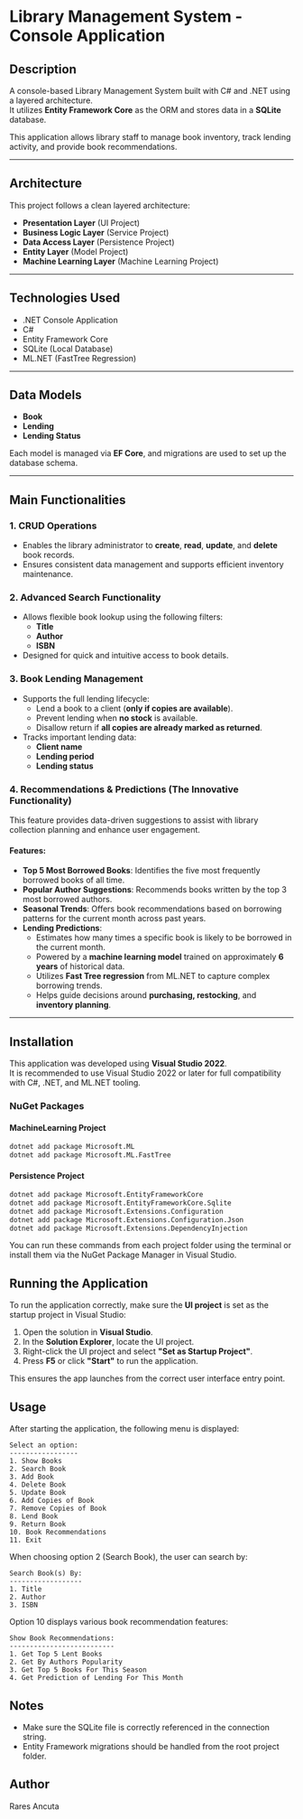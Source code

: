 # Library Management System - Console Application

## Description
A console-based Library Management System built with C# and .NET using a layered architecture.  
It utilizes **Entity Framework Core** as the ORM and stores data in a **SQLite** database.

This application allows library staff to manage book inventory, track lending activity, and provide book recommendations.

---

## Architecture

This project follows a clean layered architecture:
- **Presentation Layer** (UI Project)
- **Business Logic Layer** (Service Project)
- **Data Access Layer** (Persistence Project)
- **Entity Layer** (Model Project)
- **Machine Learning Layer** (Machine Learning Project)

---

## Technologies Used

- .NET Console Application
- C#
- Entity Framework Core
- SQLite (Local Database)
- ML.NET (FastTree Regression)

---

## Data Models

- **Book**
- **Lending**
- **Lending Status**

Each model is managed via **EF Core**, and migrations are used to set up the database schema.

---

## Main Functionalities

### 1. CRUD Operations
- Enables the library administrator to **create**, **read**, **update**, and **delete** book records.
- Ensures consistent data management and supports efficient inventory maintenance.

### 2. Advanced Search Functionality
- Allows flexible book lookup using the following filters:
  - **Title**
  - **Author**
  - **ISBN**
- Designed for quick and intuitive access to book details.

### 3. Book Lending Management
- Supports the full lending lifecycle:
  - Lend a book to a client (**only if copies are available**).
  - Prevent lending when **no stock** is available.
  - Disallow return if **all copies are already marked as returned**.
- Tracks important lending data:
  - **Client name**
  - **Lending period**
  - **Lending status**

### 4. Recommendations & Predictions (The Innovative Functionality)

This feature provides data-driven suggestions to assist with library collection planning and enhance user engagement.

#### Features:
- **Top 5 Most Borrowed Books**: Identifies the five most frequently borrowed books of all time.
- **Popular Author Suggestions**: Recommends books written by the top 3 most borrowed authors.
- **Seasonal Trends**: Offers book recommendations based on borrowing patterns for the current month across past years.
- **Lending Predictions**:
  - Estimates how many times a specific book is likely to be borrowed in the current month.
  - Powered by a **machine learning model** trained on approximately **6 years** of historical data.
  - Utilizes **Fast Tree regression** from ML.NET to capture complex borrowing trends.
  - Helps guide decisions around **purchasing, restocking**, and **inventory planning**.


---

## Installation

This application was developed using **Visual Studio 2022**.  
It is recommended to use Visual Studio 2022 or later for full compatibility with C#, .NET, and ML.NET tooling.

### NuGet Packages

#### MachineLearning Project
```bash
dotnet add package Microsoft.ML  
dotnet add package Microsoft.ML.FastTree
```
#### Persistence Project
```bash
dotnet add package Microsoft.EntityFrameworkCore  
dotnet add package Microsoft.EntityFrameworkCore.Sqlite  
dotnet add package Microsoft.Extensions.Configuration  
dotnet add package Microsoft.Extensions.Configuration.Json  
dotnet add package Microsoft.Extensions.DependencyInjection
```
You can run these commands from each project folder using the terminal or install them via the NuGet Package Manager in Visual Studio.

##  Running the Application

To run the application correctly, make sure the **UI project** is set as the startup project in Visual Studio:

1. Open the solution in **Visual Studio**.
2. In the **Solution Explorer**, locate the UI project.
3. Right-click the UI project and select **"Set as Startup Project"**.
4. Press **F5** or click **"Start"** to run the application.

This ensures the app launches from the correct user interface entry point.
## Usage

After starting the application, the following menu is displayed:

    Select an option:
    -----------------
    1. Show Books
    2. Search Book
    3. Add Book
    4. Delete Book
    5. Update Book
    6. Add Copies of Book
    7. Remove Copies of Book
    8. Lend Book
    9. Return Book
    10. Book Recommendations
    11. Exit

When choosing option 2 (Search Book), the user can search by:

    Search Book(s) By:
    ------------------
    1. Title
    2. Author
    3. ISBN

Option 10 displays various book recommendation features:

    Show Book Recommendations:
    --------------------------
    1. Get Top 5 Lent Books
    2. Get By Authors Popularity
    3. Get Top 5 Books For This Season
    4. Get Prediction of Lending For This Month

## Notes

- Make sure the SQLite file is correctly referenced in the connection string.
- Entity Framework migrations should be handled from the root project folder.

## Author
Rares Ancuta

